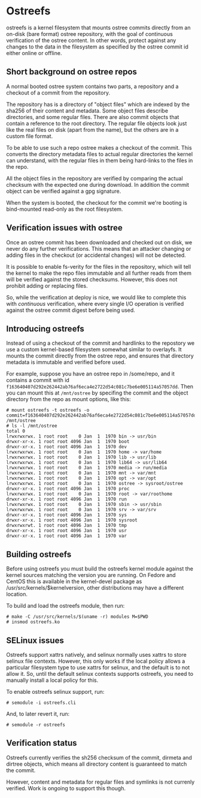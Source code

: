 Ostreefs
========

ostreefs is a kernel filesystem that mounts ostree commits directly
from an on-disk (bare format) ostree repository, with the goal of
continuous verification of the ostree content. In other words, protect
against any changes to the data in the filesystem as specified by
the ostree commit id either online or offline.

## Short background on ostree repos

A normal booted ostree system contains two parts, a repository and a
checkout of a commit from the repository.

The repository has is a directory of "object files" which are indexed
by the sha256 of their content and metadata. Some object files
describe directories, and some regular files. There are also commit
objects that contain a reference to the root directory. The regular
file objects look just like the real files on disk (apart from the
name), but the others are in a custom file format.

To be able to use such a repo ostree makes a checkout of the
commit. This converts the directory metadata files to actual regular
directories the kernel can understand, with the regular files in them
being hard-links to the files in the repo.

All the object files in the repository are verified by comparing the
actual checksum with the expected one during download. In addition
the commit object can be verified against a gpg signature.

When the system is booted, the checkout for the commit we're booting
is bind-mounted read-only as the root filesystem.

## Verification issues with ostree

Once an ostree commit has been downloaded and checked out on disk, we
never do any further verifications. This means that an attacker
changing or adding files in the checkout (or accidental changes) will
not be detected.

It is possible to enable fs-verity for the files in the repository,
which will tell the kernel to make the repo files immutable and all
further reads from them will be verified against the stored
checksums. However, this does not prohibit adding or replacing files.

So, while the verification at deploy is nice, we would like to
complete this with *continuous* verification, where every single
I/O operation is verified against the ostree commit digest before
being used.

## Introducing ostreefs

Instead of using a checkout of the commit and hardlinks to the
repostory we use a custom kernel-based filesystem somewhat similar to
overlayfs. It mounts the commit directly from the ostree repo, and
ensures that directory metadata is immutable and verified before used.

For example, suppose you have an ostree repo in /some/repo, and it
contains a commit with id
`f163640407d292e262442ab76af6eca4e2722d54c081c7be6e005114a57057dd`. Then
you can mount this at `/mnt/ostree` by specifing the commit and the
object directory from the repo as mount options, like this:

```
# mount ostreefs -t ostreefs -o commit=f163640407d292e262442ab76af6eca4e2722d54c081c7be6e005114a57057dd,objectdir=/some/repo/repo/objects /mnt/ostree
# ls -l /mnt/ostree
total 0
lrwxrwxrwx. 1 root root    0 Jan  1  1970 bin -> usr/bin
drwxr-xr-x. 1 root root 4096 Jan  1  1970 boot
drwxr-xr-x. 1 root root 4096 Jan  1  1970 dev
lrwxrwxrwx. 1 root root    0 Jan  1  1970 home -> var/home
lrwxrwxrwx. 1 root root    0 Jan  1  1970 lib -> usr/lib
lrwxrwxrwx. 1 root root    0 Jan  1  1970 lib64 -> usr/lib64
lrwxrwxrwx. 1 root root    0 Jan  1  1970 media -> run/media
lrwxrwxrwx. 1 root root    0 Jan  1  1970 mnt -> var/mnt
lrwxrwxrwx. 1 root root    0 Jan  1  1970 opt -> var/opt
lrwxrwxrwx. 1 root root    0 Jan  1  1970 ostree -> sysroot/ostree
drwxr-xr-x. 1 root root 4096 Jan  1  1970 proc
lrwxrwxrwx. 1 root root    0 Jan  1  1970 root -> var/roothome
drwxr-xr-x. 1 root root 4096 Jan  1  1970 run
lrwxrwxrwx. 1 root root    0 Jan  1  1970 sbin -> usr/sbin
lrwxrwxrwx. 1 root root    0 Jan  1  1970 srv -> var/srv
drwxr-xr-x. 1 root root 4096 Jan  1  1970 sys
drwxr-xr-x. 1 root root 4096 Jan  1  1970 sysroot
drwxrwxrwt. 1 root root 4096 Jan  1  1970 tmp
drwxr-xr-x. 1 root root 4096 Jan  1  1970 usr
drwxr-xr-x. 1 root root 4096 Jan  1  1970 var
```

## Building ostreefs

Before using ostreefs you must build the ostreefs kernel module against the kernel sources
matching the version you are running. On Fedore and CentOS this is available in the
kernel-devel package as /usr/src/kernels/$kernelversion, other distributions may
have a different location.

To build and load the ostreefs module, then run:

```
# make -C /usr/src/kernels/$(uname -r) modules M=$PWD
# insmod ostreefs.ko
```

## SELinux issues

Ostreefs support xattrs natively, and selinux normally uses xattrs to
store selinux file contexts. However, this only works if the local
policy allows a particular filesystem type to use xattrs for selinux,
and the default is to not allow it. So, until the default selinux
contexts supports ostreefs, you need to manually install a local
policy for this.

To enable ostreefs selinux support, run:

```
# semodule -i ostreefs.cli
```

And, to later revert it, run:

```
# semodule -r ostreefs
```

## Verification status

Ostreefs currently verifies the sh256 checksum of the commit, dirmeta
and dirtree objects, which means all directory content is guaranteed to
match the commit.

However, content and metadata for regular files and symlinks is not
currenly verified. Work is ongoing to support this though.

